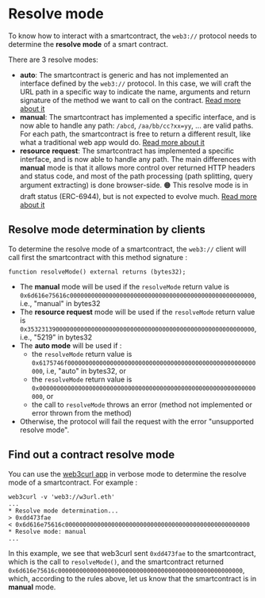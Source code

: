 # Resolve mode

To know how to interact with a smartcontract, the ``web3://`` protocol needs to determine the **resolve mode** of a smart contract.

There are 3 resolve modes:

- **auto**: The smartcontract is generic and has not implemented an interface defined by the ``web3://`` protocol. In this case, we will craft the URL path in a specific way to indicate the name, arguments and return signature of the method we want to call on the contract. [Read more about it](./mode-auto.md)
- **manual**: The smartcontract has implemented a specific interface, and is now able to handle any path: ``/abcd``, ``/aa/bb/cc?xx=yy``, ... are valid paths. For each path, the smartcontract is free to return a different result, like what a traditional web app would do. [Read more about it](./mode-manual.md)
- **resource request**: The smartcontract has implemented a specific interface, and is now able to handle any path. The main differences with **manual** mode is that it allows more control over returned HTTP headers and status code, and most of the path processing (path splitting, query argument extracting) is done browser-side. 🟠 This resolve mode is in draft status (ERC-6944), but is not expected to evolve much. [Read more about it](./mode-resource-request.md)


## Resolve mode determination by clients

To determine the resolve mode of a smartcontract, the ``web3://`` client will call first the smartcontract with this method signature : 

```
function resolveMode() external returns (bytes32);
```

- The **manual** mode will be used if the `resolveMode` return value is `0x6d616e75616c0000000000000000000000000000000000000000000000000000`, i.e., "manual" in bytes32
- The **resource request** mode will be used if the `resolveMode` return value is `0x3532313900000000000000000000000000000000000000000000000000000000`, i.e., "5219" in bytes32
- The **auto mode** will be used if :
    - the `resolveMode` return value is `0x6175746f00000000000000000000000000000000000000000000000000000000`, i.e, "auto" in bytes32, or
    - the `resolveMode` return value is `0x0000000000000000000000000000000000000000000000000000000000000000`, or
    - the call to `resolveMode` throws an error (method not implemented or error thrown from the method)
- Otherwise, the protocol will fail the request with the error "unsupported resolve mode".


## Find out a contract resolve mode

You can use the [web3curl app](https://github.com/web3-protocol/web3curl-js) in verbose mode to determine the resolve mode of a smartcontract. For example : 

```
web3curl -v 'web3://w3url.eth'
...
* Resolve mode determination... 
> 0xdd473fae
< 0x6d616e75616c0000000000000000000000000000000000000000000000000000
* Resolve mode: manual
...
```

In this example, we see that web3curl sent ``0xdd473fae`` to the smartcontract, which is the call to ``resolveMode()``, and the smartcontract returned ``0x6d616e75616c0000000000000000000000000000000000000000000000000000``, which, according to the rules above, let us know that the smartcontract is in **manual** mode.